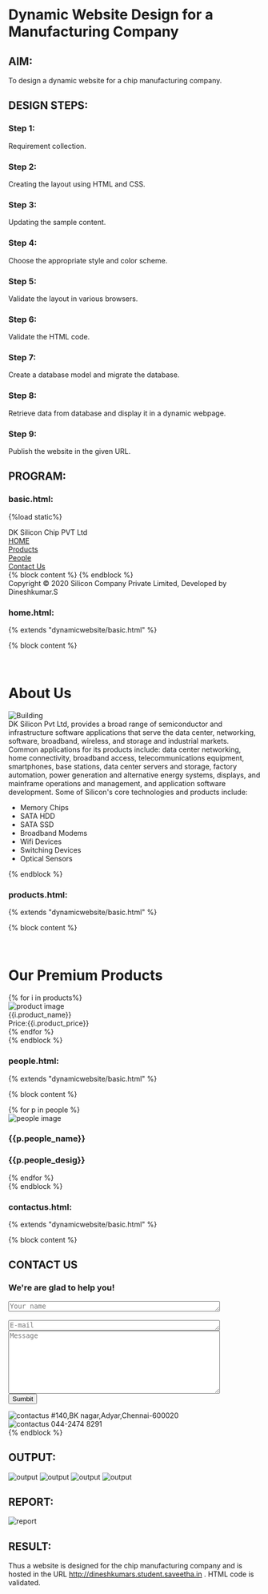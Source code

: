 # Dynamic Website Design for a Manufacturing Company
## AIM:
To design a dynamic website for a chip manufacturing company.

## DESIGN STEPS:
### Step 1: 
Requirement collection.
### Step 2:
Creating the layout using HTML and CSS.
### Step 3:
Updating the sample content.
### Step 4:
Choose the appropriate style and color scheme.
### Step 5:
Validate the layout in various browsers.
### Step 6:
Validate the HTML code.
### Step 7:
Create a database model and migrate the database.
### Step 8:
Retrieve data from database and display it in a dynamic webpage.
### Step 9:
Publish the website in the given URL.

## PROGRAM:

### basic.html:
{%load static%}
<!DOCTYPE HTML>
<html lang='en'>
    <head>
        <title>DK Silicon Chip PVT Ltd</title>
        <link rel="stylesheet" href="{% static 'css/website.css' %}">
        <link rel = "icon" href ="{% static 'picture/titleicon.png' %}" type = "image/x-icon">      
    </head>
    <body>
        <div class="container">
            <div class="banner">DK Silicon Chip PVT Ltd</div>
            <div class="menu">
                <div class="menuitem"><a href="/home">HOME</a></div> 
                <div class="menuitem"><a href="/products">Products</a></div> 
                <div class="menuitem"><a href="/people">People</a></div>
                <div class="menuitem"><a href="/contactus">Contact Us</a></div> 
            </div>
            <div class="content">
                {% block content %}    
                {% endblock  %}
            </div>
            <div class="footer">
                Copyright © 2020 Silicon Company Private Limited, Developed by Dineshkumar.S
            </div>
        </div>
    </body>
</html>

### home.html:
{% extends "dynamicwebsite/basic.html" %}

{% block content %}
    <div class="homecontent">    
    <h1>About Us</h1>
    <img src="/static/picture/companybuilding.jpg" alt="Building">
    <div class="contenttext">
    DK Silicon Pvt Ltd, provides a broad range of semiconductor and infrastructure software applications that serve the data center, networking, software, broadband, wireless, and storage and industrial markets. Common applications for its products include: data center networking, home connectivity, broadband access, telecommunications equipment, smartphones, base stations, data center servers and storage, factory automation, power generation and alternative energy systems, displays, and mainframe operations and management, and application software development. Some of Silicon's core technologies and products include:
    <ul>
        <li>Memory Chips</li>
        <li>SATA HDD</li>
        <li>SATA SSD </li>
        <li>Broadband Modems</li>
        <li>Wifi Devices</li>
        <li>Switching Devices</li>
        <li>Optical Sensors</li>
    </ul> 
    </div>
    </div>
{% endblock  %}

### products.html:
{% extends "dynamicwebsite/basic.html" %}

{% block content %}
    <div class="productcontent">    
    <h1>Our Premium Products</h1>
    <div class="productitems">
        {% for i in products%}
        <div class="productitem"> 
            <div class="itemimage">
            <img src="{{i.product_img.url}}" alt="product image">
            </div>
            <div class="itemname">{{i.product_name}}</div>
            <div class="itemprice">Price:{{i.product_price}}</div>
        </div>
        {% endfor %}
    </div>
{% endblock %}

### people.html:
{% extends "dynamicwebsite/basic.html" %}

{% block content %}
    <div class="peoplecontent">
        {% for p in people %}
        <div>
            <div class="peopleimg">
                <img src= "{{ p.people_img.url }}"  alt="people image">
            </div>
            <div class="peopledetails">
                <h3>{{p.people_name}}</h3>
                <h3>{{p.people_desig}}</h3>
            </div>
        </div>
        {% endfor %}
    </div>
{% endblock %}

### contactus.html:
{% extends "dynamicwebsite/basic.html" %}

{% block content %}
    <div>
        <h2>CONTACT US</h2>
        <h3 id="h3">We're are glad to help you!</h3>
        <div>
            <form class="complaints" action="/test" method="POST">
                <textarea placeholder="Your name" rows="1" cols="50" name="name" id="name"></textarea><br>  
                <textarea placeholder="E-mail" rows="1" cols="50" name="email" id="email"></textarea><br>
                <textarea name="message" id="message" rows="8" cols="50" placeholder="Message"></textarea><br>
                <button type="submit" name="submit" id="submit">Sumbit</button>
            </form>
            <div class="contactus">
                <div>
                    <img class="address" src="https://us.123rf.com/450wm/lililia/lililia1711/lililia171100435/90687353-vector-flat-icon-of-geolocation-on-black-background.jpg?ver=6" alt="contactus">
                    <a>#140,BK nagar,Adyar,Chennai-600020</a>
                </div>
                <div>
                    <img class="address" src="https://i.pinimg.com/474x/47/ee/93/47ee9334101d8d875da877bec5f46f47.jpg" alt="contactus">
                    <a>044-2474 8291</a>
                </div>
            </div>
        </div>
    </div>
{% endblock %}


## OUTPUT:
![output](./static/picture/homepage.png)
![output](./static/picture/productspage.png)
![output](./static/picture/peoplepage.png)
![output](./static/picture/contactuspage.png)


## REPORT:
![report](./static/picture/report.png)

## RESULT:
Thus a website is designed for the chip manufacturing company and is hosted in the URL http://dineshkumars.student.saveetha.in . HTML code is validated.